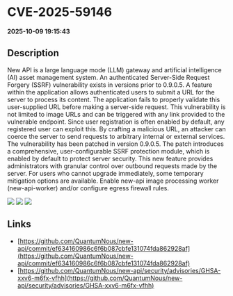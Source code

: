# CVE-2025-59146

**2025-10-09 19:15:43**

## Description
New API is a large language mode (LLM) gateway and artificial intelligence (AI) asset management system. An authenticated Server-Side Request Forgery (SSRF) vulnerability exists in versions prior to 0.9.0.5. A feature within the application allows authenticated users to submit a URL for the server to process its content. The application fails to properly validate this user-supplied URL before making a server-side request. This vulnerability is not limited to image URLs and can be triggered with any link provided to the vulnerable endpoint. Since user registration is often enabled by default, any registered user can exploit this. By crafting a malicious URL, an attacker can coerce the server to send requests to arbitrary internal or external services. The vulnerability has been patched in version 0.9.0.5. The patch introduces a comprehensive, user-configurable SSRF protection module, which is enabled by default to protect server security. This new feature provides administrators with granular control over outbound requests made by the server. For users who cannot upgrade immediately, some temporary mitigation options are available. Enable new-api image processing worker (new-api-worker) and/or configure egress firewall rules.

![](https://img.shields.io/static/v1?label=Score&message=8.5&color=red)
![](https://img.shields.io/static/v1?label=Severity&message=HIGH&color=red)
![](https://img.shields.io/static/v1?label=CWE&message=SSRF&color=green)

## Links
- [https://github.com/QuantumNous/new-api/commit/ef634160986c6f6b087cbfe131074fda862928af](https://github.com/QuantumNous/new-api/commit/ef634160986c6f6b087cbfe131074fda862928af)
- [https://github.com/QuantumNous/new-api/security/advisories/GHSA-xxv6-m6fx-vfhh](https://github.com/QuantumNous/new-api/security/advisories/GHSA-xxv6-m6fx-vfhh)
